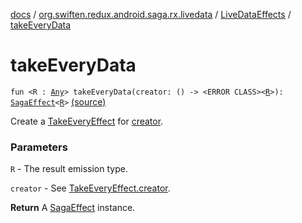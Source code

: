 [docs](../../index.md) / [org.swiften.redux.android.saga.rx.livedata](../index.md) / [LiveDataEffects](index.md) / [takeEveryData](./take-every-data.md)

# takeEveryData

`fun <R : `[`Any`](https://kotlinlang.org/api/latest/jvm/stdlib/kotlin/-any/index.html)`> takeEveryData(creator: () -> <ERROR CLASS><`[`R`](take-every-data.md#R)`>): `[`SagaEffect`](../../org.swiften.redux.saga.common/-saga-effect/index.md)`<`[`R`](take-every-data.md#R)`>` [(source)](https://github.com/protoman92/KotlinRedux/tree/master/android/android-livedata-rx-saga/src/main/java/org/swiften/redux/android/saga/rx/livedata/LiveDataEffects.kt#L20)

Create a [TakeEveryEffect](../-take-every-effect/index.md) for [creator](take-every-data.md#org.swiften.redux.android.saga.rx.livedata.LiveDataEffects$takeEveryData(kotlin.Function0((((org.swiften.redux.android.saga.rx.livedata.LiveDataEffects.takeEveryData.R)))))/creator).

### Parameters

`R` - The result emission type.

`creator` - See [TakeEveryEffect.creator](../-take-every-effect/creator.md).

**Return**
A [SagaEffect](../../org.swiften.redux.saga.common/-saga-effect/index.md) instance.

